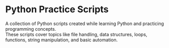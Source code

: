 # Python Practice Scripts

A collection of Python scripts created while learning Python and practicing programming concepts.  
These scripts cover topics like file handling, data structures, loops, functions, string manipulation, and basic automation.
